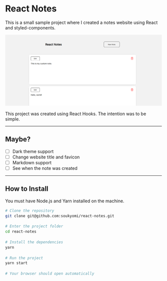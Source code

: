 # React Notes
This is a small sample project where I created a notes website using React and styled-components.

![React Notes](./.github/screenshot.png)

This project was created using React Hooks. The intention was to be simple.

---

## Maybe?
- [ ] Dark theme support
- [ ] Change website title and favicon
- [ ] Markdown support
- [ ] See when the note was created

---

## How to Install

You must have Node.js and Yarn installed on the machine.

```sh
# Clone the repository
git clone git@github.com:soukyomi/react-notes.git

# Enter the project folder
cd react-notes

# Install the dependencies
yarn

# Run the project
yarn start

# Your browser should open automatically
```
